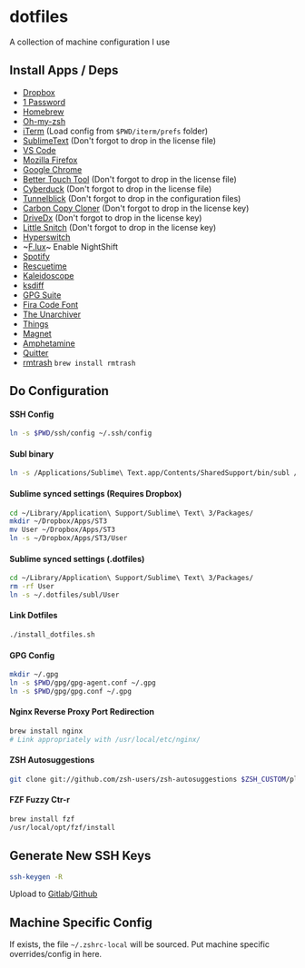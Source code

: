 # dotfiles
A collection of machine configuration I use

## Install Apps / Deps
 - [Dropbox](https://www.dropbox.com/install)
 - [1 Password](https://agilebits.com/downloads)
 - [Homebrew](https://brew.sh/)
 - [Oh-my-zsh](https://github.com/robbyrussell/oh-my-zsh#getting-started)
 - [iTerm](https://www.iterm2.com/downloads.html) (Load config from `$PWD/iterm/prefs` folder)
 - [SublimeText](https://www.sublimetext.com/) (Don't forgot to drop in the license file)
 - [VS Code](https://code.visualstudio.com/)
 - [Mozilla Firefox](https://www.mozilla.org/en-US/firefox/new/)
 - [Google Chrome](https://www.google.com.au/chrome/browser/desktop/)
 - [Better Touch Tool](https://www.boastr.net/downloads/) (Don't forgot to drop in the license file)
 - [Cyberduck](https://cyberduck.io/?l=en) (Don't forgot to drop in the license file)
 - [Tunnelblick](https://tunnelblick.net/downloads.html) (Don't forgot to drop in the configuration files)
 - [Carbon Copy Cloner](https://bombich.com/download) (Don't forgot to drop in the license key)
 - [DriveDx](http://binaryfruit.com/download/drivedx/mac/1?ref=LicenseEmail) (Don't forgot to drop in the license key)
 - [Little Snitch](https://www.obdev.at/products/littlesnitch/download.html) (Don't forgot to drop in the license key)
 - [Hyperswitch](https://bahoom.com/hyperswitch)
 - ~[F.lux](https://justgetflux.com/)~ Enable NightShift
 - [Spotify](https://www.spotify.com/au/download/mac/)
 - [Rescuetime](https://www.rescuetime.com/download)
 - [Kaleidoscope](https://itunes.apple.com/au/app/kaleidoscope/id587512244?mt=12)
 - [ksdiff](http://www.kaleidoscopeapp.com/ksdiff2)
 - [GPG Suite](https://gpgtools.org/)
 - [Fira Code Font](https://github.com/tonsky/FiraCode)
 - [The Unarchiver](https://itunes.apple.com/us/app/the-unarchiver/id425424353?mt=12)
 - [Things](https://itunes.apple.com/au/app/things-3/id904280696?mt=12)
 - [Magnet](https://itunes.apple.com/au/app/magnet/id441258766?mt=12)
 - [Amphetamine](https://itunes.apple.com/au/app/amphetamine/id937984704?mt=12)
 - [Quitter](https://marco.org/apps)
 - [rmtrash](https://github.com/PhrozenByte/rmtrash) `brew install rmtrash`

## Do Configuration

#### SSH Config
```sh
ln -s $PWD/ssh/config ~/.ssh/config
```

#### Subl binary
```sh
ln -s /Applications/Sublime\ Text.app/Contents/SharedSupport/bin/subl /usr/local/bin/subl
```

#### Sublime synced settings  (Requires Dropbox)
```sh
cd ~/Library/Application\ Support/Sublime\ Text\ 3/Packages/
mkdir ~/Dropbox/Apps/ST3
mv User ~/Dropbox/Apps/ST3
ln -s ~/Dropbox/Apps/ST3/User
```

#### Sublime synced settings (.dotfiles)
```sh
cd ~/Library/Application\ Support/Sublime\ Text\ 3/Packages/
rm -rf User
ln -s ~/.dotfiles/subl/User
```

#### Link Dotfiles
```sh
./install_dotfiles.sh
```

#### GPG Config
```sh
mkdir ~/.gpg
ln -s $PWD/gpg/gpg-agent.conf ~/.gpg
ln -s $PWD/gpg/gpg.conf ~/.gpg
```

#### Nginx Reverse Proxy Port Redirection
```sh
brew install nginx
# Link appropriately with /usr/local/etc/nginx/
```

#### ZSH Autosuggestions
```sh
git clone git://github.com/zsh-users/zsh-autosuggestions $ZSH_CUSTOM/plugins/zsh-autosuggestions
```

#### FZF Fuzzy Ctr-r
```sh
brew install fzf
/usr/local/opt/fzf/install
```

## Generate New SSH Keys
```sh
ssh-keygen -R
```

Upload to [Gitlab](https://gitlab.com/profile/keys)/[Github](https://github.com/settings/keys)

## Machine Specific Config

If exists, the file `~/.zshrc-local` will be sourced. Put machine specific overrides/config in here.
